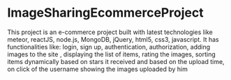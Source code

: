 # ImageSharingEcommerceProject

This project is an e-commerce project built with latest technologies like meteor, reactJS, node.js, MongoDB, jQuery, html5, css3, javascript. 
It has functionalities like:
login, 
sign up, 
authentication, authorization, 
adding images to the site ,
displaying the list of items, 
rating the images,
sorting items dynamically based on stars it received and based on the upload time,
on click of the username showing the images uploaded by him
